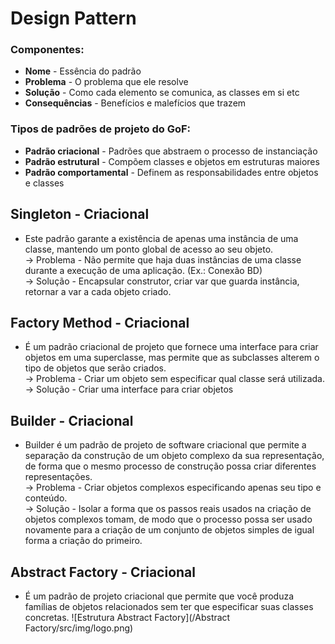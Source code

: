 # Design Pattern  

### Componentes: 
* **Nome** - Essência do padrão  
* **Problema** - O problema que ele resolve  
* **Solução** - Como cada elemento se comunica, as classes em si etc  
* **Consequências** - Benefícios e malefícios que trazem  

### Tipos de padrões de projeto do GoF:  
* **Padrão criacional** - Padrões que abstraem o processo de instanciação  
* **Padrão estrutural** - Compõem classes e objetos em estruturas maiores  
* **Padrão comportamental** - Definem as responsabilidades entre objetos e classes  


## Singleton - Criacional
* Este padrão garante a existência de apenas uma instância de uma classe, mantendo um ponto global de acesso ao seu objeto.  
-> Problema - Não permite que haja duas instâncias de uma classe durante a execução de uma aplicação. (Ex.: Conexão BD)  
-> Solução - Encapsular construtor, criar var que guarda instância, retornar a var a cada objeto criado.  


## Factory Method - Criacional 
* É um padrão criacional de projeto que fornece uma interface para criar objetos em uma superclasse, mas permite que as subclasses alterem o tipo de objetos que serão criados.  
-> Problema - Criar um objeto sem especificar qual classe será utilizada.  
-> Solução - Criar uma interface para criar objetos  


## Builder - Criacional 
* Builder é um padrão de projeto de software criacional que permite a separação da construção de um objeto complexo da sua representação, de forma que o mesmo processo de construção possa criar diferentes representações.  
-> Problema - Criar objetos complexos especificando apenas seu tipo e conteúdo.  
-> Solução - Isolar a forma que os passos reais usados na criação de objetos complexos tomam, de modo que o processo possa ser usado novamente para a criação de um conjunto de objetos simples de igual forma a criação do primeiro.  

## Abstract Factory - Criacional 
* É um padrão de projeto criacional que permite que você produza famílias de objetos relacionados sem ter que especificar suas classes concretas.
![Estrutura Abstract Factory](/Abstract Factory/src/img/logo.png)
